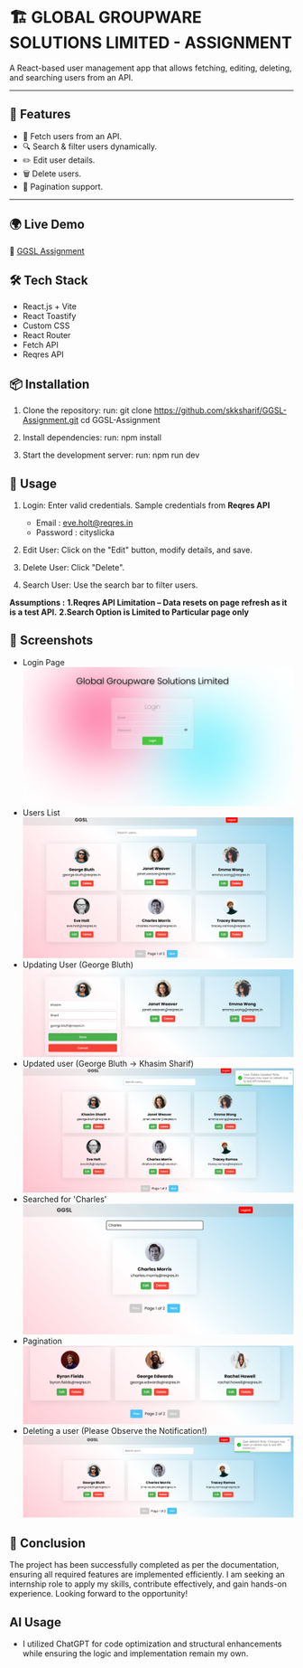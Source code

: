 # 🏗️ GLOBAL GROUPWARE SOLUTIONS LIMITED - ASSIGNMENT
A React-based user management app that allows fetching, editing, deleting, and searching users from an API.

---

## 🚀 Features
- 📄 Fetch users from an API.
- 🔍 Search & filter users dynamically.
- ✏️ Edit user details.
- 🗑️ Delete users.
- 📌 Pagination support.

---

## 🌍 Live Demo  
🔗 [GGSL Assignment](https://ggsl-assignment-nine.vercel.app)

## 🛠️ Tech Stack
- React.js + Vite
- React Toastify
- Custom CSS 
- React Router
- Fetch API
- Reqres API

## 📦 Installation
1. Clone the repository:
   run:
   git clone https://github.com/skksharif/GGSL-Assignment.git
   cd GGSL-Assignment

2. Install dependencies:
   run:
   npm install

3. Start the development server:
   run:
   npm run dev

## 🔧 Usage

1. Login: Enter valid credentials.
   Sample credentials from **Reqres API**
   - Email : eve.holt@reqres.in
   - Password : cityslicka

2. Edit User: Click on the "Edit" button, modify details, and save.

3. Delete User: Click "Delete".
 

4. Search User: Use the search bar to filter users.

 
 **Assumptions :**
               **1.Reqres API Limitation – Data resets on page refresh as it is a test API.**
               **2.Search Option is Limited to Particular page only**

## 📸 Screenshots
- Login Page
![alt text](/screenshots/image.png)
- Users List
![alt text](/screenshots/image-1.png)
- Updating User (George Bluth)
![alt text](/screenshots/image-2.png)
- Updated user (George Bluth -> Khasim Sharif)
![alt text](/screenshots/image-3.png)
- Searched for 'Charles'
![alt text](/screenshots/image-4.png)
- Pagination
![alt text](/screenshots/image-5.png)
- Deleting a user (Please Observe the Notification!)
![alt text](/screenshots/image-6.png)

## 🎯 Conclusion
The project has been successfully completed as per the documentation, ensuring all required features are implemented efficiently. I am seeking an internship role to apply my skills, contribute effectively, and gain hands-on experience. Looking forward to the opportunity!

## AI Usage
 - I utilized ChatGPT for code optimization and structural enhancements while ensuring the logic and implementation remain my own.